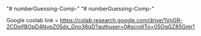 "# numberGuessing-Comp-" 
"# numberGuessing-Comp-" 


Google coolab link = https://colab.research.google.com/drive/1VoGR-2CDqifBOpD4NvpZ05dx_Gno36qD?authuser=0#scrollTo=05OgGZ85Gmr1